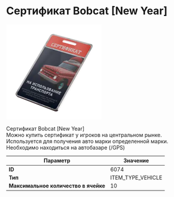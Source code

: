 # Сертификат Bobcat [New Year]

![Item Image](../img/6074.webp?raw=true)

Сертификат Bobcat [New Year]<br>Можно купить сертификат у игроков на центральном рынке.<br>Используется для получения авто марки определенной марки.<br>Необходимо находиться на автобазаре (/GPS)


| Параметр | Значение |
|----------|----------|
| **ID** | 6074 |
| **Тип** | ITEM_TYPE_VEHICLE |
| **Максимальное количество в ячейке** | 10 |

